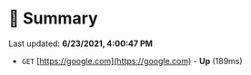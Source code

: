# 📖 Summary
Last updated: **6/23/2021, 4:00:47 PM**

- `GET` [https://google.com](https://google.com) - **Up** (189ms)

